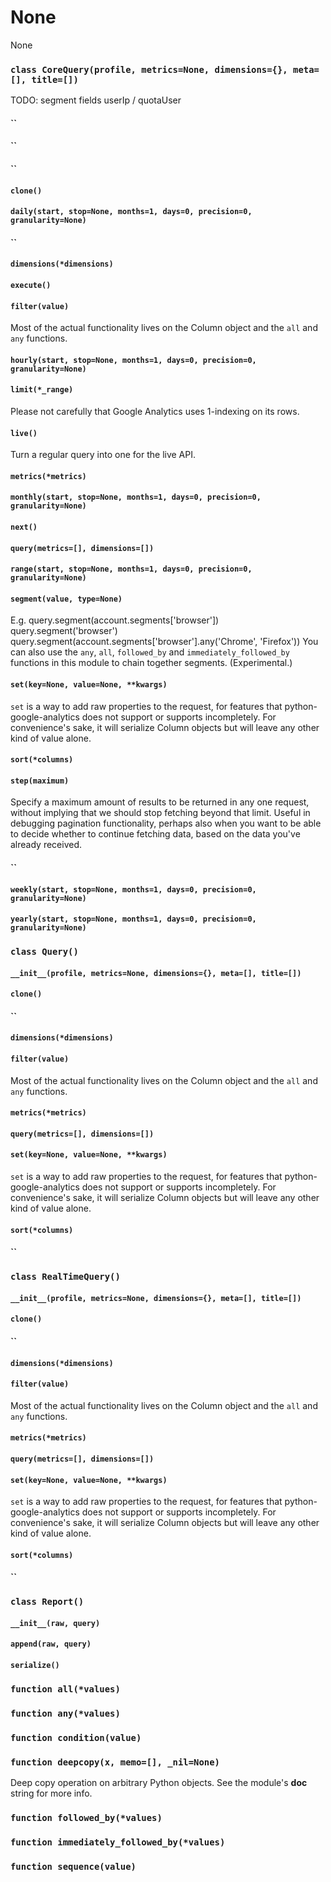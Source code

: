 # None

None


### `class CoreQuery(profile, metrics=None, dimensions={}, meta=[], title=[])`

TODO:  segment fields userIp / quotaUser


#### ``




#### ``




#### ``




#### `clone()`




#### `daily(start, stop=None, months=1, days=0, precision=0, granularity=None)`




#### ``




#### `dimensions(*dimensions)`




#### `execute()`




#### `filter(value)`

Most of the actual functionality lives on the Column  object and the `all` and `any` functions. 


#### `hourly(start, stop=None, months=1, days=0, precision=0, granularity=None)`




#### `limit(*_range)`

Please not carefully that Google Analytics uses  1-indexing on its rows. 


#### `live()`

Turn a regular query into one for the live API. 


#### `metrics(*metrics)`




#### `monthly(start, stop=None, months=1, days=0, precision=0, granularity=None)`




#### `next()`




#### `query(metrics=[], dimensions=[])`




#### `range(start, stop=None, months=1, days=0, precision=0, granularity=None)`




#### `segment(value, type=None)`

E.g. 
query.segment(account.segments['browser']) query.segment('browser') query.segment(account.segments['browser'].any('Chrome', 'Firefox')) 
You can also use the `any`, `all`, `followed_by` and  `immediately_followed_by` functions in this module to  chain together segments. (Experimental.)


#### `set(key=None, value=None, **kwargs)`

`set` is a way to add raw properties to the request,  for features that python-google-analytics does not  support or supports incompletely. For convenience's  sake, it will serialize Column objects but will  leave any other kind of value alone.


#### `sort(*columns)`




#### `step(maximum)`

Specify a maximum amount of results to be returned  in any one request, without implying that we should stop  fetching beyond that limit. Useful in debugging pagination functionality, perhaps also when you want to be able to decide whether to continue fetching data, based on the data you've already received. 


#### ``




#### `weekly(start, stop=None, months=1, days=0, precision=0, granularity=None)`




#### `yearly(start, stop=None, months=1, days=0, precision=0, granularity=None)`






### `class Query()`




#### `__init__(profile, metrics=None, dimensions={}, meta=[], title=[])`




#### `clone()`




#### ``




#### `dimensions(*dimensions)`




#### `filter(value)`

Most of the actual functionality lives on the Column  object and the `all` and `any` functions. 


#### `metrics(*metrics)`




#### `query(metrics=[], dimensions=[])`




#### `set(key=None, value=None, **kwargs)`

`set` is a way to add raw properties to the request,  for features that python-google-analytics does not  support or supports incompletely. For convenience's  sake, it will serialize Column objects but will  leave any other kind of value alone.


#### `sort(*columns)`




#### ``






### `class RealTimeQuery()`




#### `__init__(profile, metrics=None, dimensions={}, meta=[], title=[])`




#### `clone()`




#### ``




#### `dimensions(*dimensions)`




#### `filter(value)`

Most of the actual functionality lives on the Column  object and the `all` and `any` functions. 


#### `metrics(*metrics)`




#### `query(metrics=[], dimensions=[])`




#### `set(key=None, value=None, **kwargs)`

`set` is a way to add raw properties to the request,  for features that python-google-analytics does not  support or supports incompletely. For convenience's  sake, it will serialize Column objects but will  leave any other kind of value alone.


#### `sort(*columns)`




#### ``






### `class Report()`




#### `__init__(raw, query)`




#### `append(raw, query)`




#### `serialize()`






### `function all(*values)`




### `function any(*values)`




### `function condition(value)`




### `function deepcopy(x, memo=[], _nil=None)`

Deep copy operation on arbitrary Python objects. 
See the module's __doc__ string for more info.


### `function followed_by(*values)`




### `function immediately_followed_by(*values)`




### `function sequence(value)`




